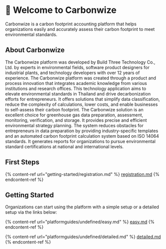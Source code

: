 # 👋 Welcome to Carbonwize

Carbonwize is a carbon footprint accounting platform that helps organizations easily and accurately assess their carbon footprint to meet environmental standards.

## About Carbonwize

The Carbonwize platform was developed by Build Three Technology Co., Ltd. by experts in environmental fields, software product designers for industrial plants, and technology developers with over 12 years of experience. The Carbonwize platform was created through a product and process innovation that integrates academic knowledge from various institutions and research offices. This technology application aims to elevate environmental standards in Thailand and drive decarbonization efforts for entrepreneurs. It offers solutions that simplify data classification, reduce the complexity of calculations, lower costs, and enable businesses to self-assess their carbon footprint. The Carbonwize solution is an excellent choice for greenhouse gas data preparation, assessment, monitoring, verification, and storage. It provides precise and efficient environmental strategy planning. The system reduces obstacles for entrepreneurs in data preparation by providing industry-specific templates and an automated carbon footprint calculation system based on ISO 14064 standards. It generates reports for organizations to pursue environmental standard certifications at national and international levels.

## First Steps

{% content-ref url="getting-started/registration.md" %}
[registration.md](getting-started/registration.md)
{% endcontent-ref %}

## Getting Started

Organizations can start using the platform with a simple setup or a detailed setup via the links below:

{% content-ref url="platformguides/undefined/easy.md" %}
[easy.md](platformguides/undefined/easy.md)
{% endcontent-ref %}

{% content-ref url="platformguides/undefined/detailed.md" %}
[detailed.md](platformguides/undefined/detailed.md)
{% endcontent-ref %}
